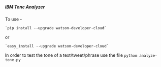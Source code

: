 
##### IBM Tone Analyzer 

To use -

	`pip install --upgrade watson-developer-cloud`

or

	`easy_install --upgrade watson-developer-cloud`


In order to test the tone of a text/tweet/phrase use the file 
	`python analyze-tone.py`